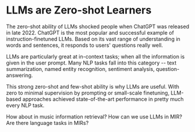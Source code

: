 # LLMs are Zero-shot Learners

The zero-shot ability of LLMs shocked people when ChatGPT was released in late 2022. 
ChatGPT is the most popular and successful example of instruction-finetuned LLMs. Based on its vast range of understanding in words and sentences, it responds to users' questions really well.

LLMs are particularly great at in-context tasks; when all the information is given in the user prompt. Many NLP tasks fall into this category -- text summarization, named entity recognition, sentiment analysis, question-answering.    

This strong zero-shot and few-shot ability is why LLMs are useful. With zero to minimal supervision by prompting or small-scale finetuning, LLM-based approaches achieved state-of-the-art performance in pretty much every NLP task.


How about in music information retrieval? How can we use LLMs in MIR? Are there language tasks in MIRs?
